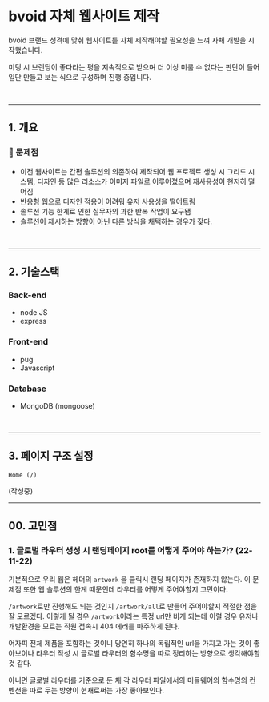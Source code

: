 # bvoid 자체 웹사이트 제작

bvoid 브랜드 성격에 맞춰 웹사이트를 자체 제작해야할 필요성을 느껴 자체 개발을 시작했습니다.

미팅 시 브랜딩이 좋다라는 평을 지속적으로 받으며 더 이상 미룰 수 없다는 판단이 들어 일단 만들고 보는 식으로 구성하며 진행 중입니다.

<br>

---

## 1. 개요

### 🚫 문제점

- 이전 웹사이트는 간편 솔루션의 의존하여 제작되어 웹 프로젝트 생성 시 그리드 시스템, 디자인 등 많은 리소스가 이미지 파일로 이루어졌으며 재사용성이 현저히 떨어짐
- 반응형 웹으로 디자인 적용이 어려워 유저 사용성을 떨어트림
- 솔루션 기능 한계로 인한 실무자의 과한 반복 작업이 요구됌
- 솔루션이 제시하는 방향이 아닌 다른 방식을 채택하는 경우가 잦다.

<br>

---

## 2. 기술스택

### Back-end

- node JS
- express

### Front-end

- pug
- Javascript

### Database

- MongoDB (mongoose)

<br>

---

## 3. 페이지 구조 설정

    Home (/)

(작성중)

---

## 00. 고민점

### 1. 글로벌 라우터 생성 시 랜딩페이지 root를 어떻게 주어야 하는가? (22-11-22)

기본적으로 우리 웹은 헤더의 `artwork` 을 클릭시 랜딩 페이지가 존재하지 않는다. 이 문제점 또한 웹 솔루션의 한계 때문인데 라우터를 어떻게 주어야할지 고민이다.

`/artwork`로만 진행해도 되는 것인지 `/artwork/all`로 만들어 주어야할지 적절한 점을 잘 모르겠다. 이렇게 될 경우 `/artwork`이라는 특정 url만 비게 되는데 이럴 경우 유저나 개발환경을 모르는 직원 접속시 404 에러를 마주하게 된다.

어자피 전체 제품을 포함하는 것이니 당연히 하나의 독립적인 url을 가지고 가는 것이 좋아보이나 라우터 작성 시 글로벌 라우터의 함수명을 따로 정리하는 방향으로 생각해야할 것 같다.

아니면 글로벌 라우터를 기준으로 둔 채 각 라우터 파일에서의 미들웨어의 함수명의 컨벤션을 따로 두는 방향이 현재로써는 가장 좋아보인다.
